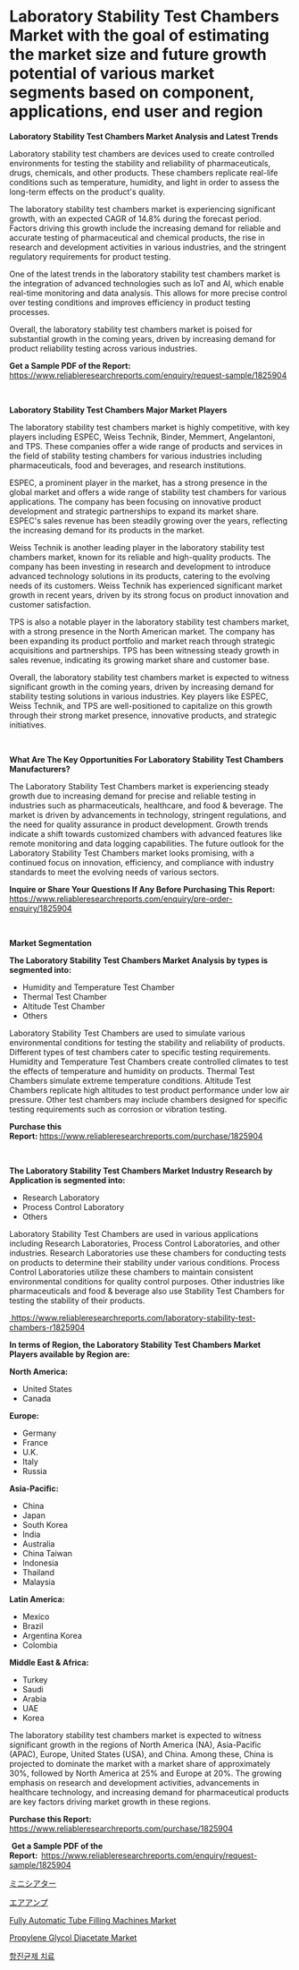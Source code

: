 <p><h1>Laboratory Stability Test Chambers Market with the goal of estimating the market size and future growth potential of various market segments based on component, applications, end user and region</h1></p><p><strong>Laboratory Stability Test Chambers Market Analysis and Latest Trends</strong></p>
<p><p>Laboratory stability test chambers are devices used to create controlled environments for testing the stability and reliability of pharmaceuticals, drugs, chemicals, and other products. These chambers replicate real-life conditions such as temperature, humidity, and light in order to assess the long-term effects on the product's quality.</p><p>The laboratory stability test chambers market is experiencing significant growth, with an expected CAGR of 14.8% during the forecast period. Factors driving this growth include the increasing demand for reliable and accurate testing of pharmaceutical and chemical products, the rise in research and development activities in various industries, and the stringent regulatory requirements for product testing.</p><p>One of the latest trends in the laboratory stability test chambers market is the integration of advanced technologies such as IoT and AI, which enable real-time monitoring and data analysis. This allows for more precise control over testing conditions and improves efficiency in product testing processes.</p><p>Overall, the laboratory stability test chambers market is poised for substantial growth in the coming years, driven by increasing demand for product reliability testing across various industries.</p></p>
<p><strong>Get a Sample PDF of the Report:&nbsp;</strong> <a href="https://www.reliableresearchreports.com/enquiry/request-sample/1825904">https://www.reliableresearchreports.com/enquiry/request-sample/1825904</a></p>
<p>&nbsp;</p>
<p><strong>Laboratory Stability Test Chambers Major Market Players</strong></p>
<p><p>The laboratory stability test chambers market is highly competitive, with key players including ESPEC, Weiss Technik, Binder, Memmert, Angelantoni, and TPS. These companies offer a wide range of products and services in the field of stability testing chambers for various industries including pharmaceuticals, food and beverages, and research institutions.</p><p>ESPEC, a prominent player in the market, has a strong presence in the global market and offers a wide range of stability test chambers for various applications. The company has been focusing on innovative product development and strategic partnerships to expand its market share. ESPEC's sales revenue has been steadily growing over the years, reflecting the increasing demand for its products in the market.</p><p>Weiss Technik is another leading player in the laboratory stability test chambers market, known for its reliable and high-quality products. The company has been investing in research and development to introduce advanced technology solutions in its products, catering to the evolving needs of its customers. Weiss Technik has experienced significant market growth in recent years, driven by its strong focus on product innovation and customer satisfaction.</p><p>TPS is also a notable player in the laboratory stability test chambers market, with a strong presence in the North American market. The company has been expanding its product portfolio and market reach through strategic acquisitions and partnerships. TPS has been witnessing steady growth in sales revenue, indicating its growing market share and customer base.</p><p>Overall, the laboratory stability test chambers market is expected to witness significant growth in the coming years, driven by increasing demand for stability testing solutions in various industries. Key players like ESPEC, Weiss Technik, and TPS are well-positioned to capitalize on this growth through their strong market presence, innovative products, and strategic initiatives.</p></p>
<p>&nbsp;</p>
<p><strong>What Are The Key Opportunities For Laboratory Stability Test Chambers Manufacturers?</strong></p>
<p><p>The Laboratory Stability Test Chambers market is experiencing steady growth due to increasing demand for precise and reliable testing in industries such as pharmaceuticals, healthcare, and food & beverage. The market is driven by advancements in technology, stringent regulations, and the need for quality assurance in product development. Growth trends indicate a shift towards customized chambers with advanced features like remote monitoring and data logging capabilities. The future outlook for the Laboratory Stability Test Chambers market looks promising, with a continued focus on innovation, efficiency, and compliance with industry standards to meet the evolving needs of various sectors.</p></p>
<p><strong>Inquire or Share Your Questions If Any Before Purchasing This Report:</strong> <a href="https://www.reliableresearchreports.com/enquiry/pre-order-enquiry/1825904">https://www.reliableresearchreports.com/enquiry/pre-order-enquiry/1825904</a></p>
<p>&nbsp;</p>
<p><strong>Market Segmentation</strong></p>
<p><strong>The Laboratory Stability Test Chambers Market Analysis by types is segmented into:</strong></p>
<p><ul><li>Humidity and Temperature Test Chamber</li><li>Thermal Test Chamber</li><li>Altitude Test Chamber</li><li>Others</li></ul></p>
<p><p>Laboratory Stability Test Chambers are used to simulate various environmental conditions for testing the stability and reliability of products. Different types of test chambers cater to specific testing requirements. Humidity and Temperature Test Chambers create controlled climates to test the effects of temperature and humidity on products. Thermal Test Chambers simulate extreme temperature conditions. Altitude Test Chambers replicate high altitudes to test product performance under low air pressure. Other test chambers may include chambers designed for specific testing requirements such as corrosion or vibration testing.</p></p>
<p><strong>Purchase this Report:&nbsp;</strong><a href="https://www.reliableresearchreports.com/purchase/1825904">https://www.reliableresearchreports.com/purchase/1825904</a></p>
<p>&nbsp;</p>
<p><strong>The Laboratory Stability Test Chambers Market Industry Research by Application is segmented into:</strong></p>
<p><ul><li>Research Laboratory</li><li>Process Control Laboratory</li><li>Others</li></ul></p>
<p><p>Laboratory Stability Test Chambers are used in various applications including Research Laboratories, Process Control Laboratories, and other industries. Research Laboratories use these chambers for conducting tests on products to determine their stability under various conditions. Process Control Laboratories utilize these chambers to maintain consistent environmental conditions for quality control purposes. Other industries like pharmaceuticals and food & beverage also use Stability Test Chambers for testing the stability of their products.</p></p>
<p><a href="https://www.reliableresearchreports.com/laboratory-stability-test-chambers-r1825904">&nbsp;https://www.reliableresearchreports.com/laboratory-stability-test-chambers-r1825904</a></p>
<p><strong>In terms of Region, the Laboratory Stability Test Chambers Market Players available by Region are:</strong></p>
<p>
    <p> <strong> North America: </strong>
        <ul>
            <li>United States</li>
            <li>Canada</li>
        </ul>
        </p> 
    <p> <strong> Europe: </strong>
        <ul>
            <li>Germany</li>
            <li>France</li>
            <li>U.K.</li>
            <li>Italy</li>
            <li>Russia</li>
        </ul>
        </p> 
    <p> <strong> Asia-Pacific: </strong>
        <ul>
            <li>China</li>
            <li>Japan</li>
            <li>South Korea</li>
            <li>India</li>
            <li>Australia</li>
            <li>China Taiwan</li>
            <li>Indonesia</li>
            <li>Thailand</li>
            <li>Malaysia</li>
        </ul>
        </p> 
    <p> <strong> Latin America: </strong>
        <ul>
            <li>Mexico</li>
            <li>Brazil</li>
            <li>Argentina Korea</li>
            <li>Colombia</li>
        </ul>
        </p> 
    <p> <strong> Middle East & Africa: </strong>
        <ul>
            <li>Turkey</li>
            <li>Saudi</li>
            <li>Arabia</li>
            <li>UAE</li>
            <li>Korea</li>
        </ul>
    </p>
    </p>
<p><p>The laboratory stability test chambers market is expected to witness significant growth in the regions of North America (NA), Asia-Pacific (APAC), Europe, United States (USA), and China. Among these, China is projected to dominate the market with a market share of approximately 30%, followed by North America at 25% and Europe at 20%. The growing emphasis on research and development activities, advancements in healthcare technology, and increasing demand for pharmaceutical products are key factors driving market growth in these regions.</p></p>
<p><strong>Purchase this Report: </strong><a href="https://www.reliableresearchreports.com/purchase/1825904">https://www.reliableresearchreports.com/purchase/1825904</a></p>
<p>&nbsp;<strong>Get a Sample PDF of the Report:&nbsp;&nbsp;</strong><a href="https://www.reliableresearchreports.com/enquiry/request-sample/1825904">https://www.reliableresearchreports.com/enquiry/request-sample/1825904</a></p>
<p><strong></strong></p>
<p><p><a href="https://github.com/decker5351/Market-Research-Report-List-1/blob/main/713085741726.md">ミニシアター</a></p><p><a href="https://github.com/xtkhtofdt934839/Market-Research-Report-List-1/blob/main/327962041727.md">エアアンプ</a></p><p><a href="https://github.com/yoshih12/Market-Research-Report-List-3/blob/main/fully-automatic-tube-filling-machines-market.md">Fully Automatic Tube Filling Machines Market</a></p><p><a href="https://issuu.com/reportprime-2/docs/propylene-glycol-diacetate-market-size-2030.pptx">Propylene Glycol Diacetate Market</a></p><p><a href="https://github.com/BrettWeberrt8767765/Market-Research-Report-List-1/blob/main/153492638509.md">항진균제 치료</a></p></p>